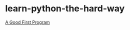 # learn-python-the-hard-way

<a href="https://github.com/gnanda1/learn-python-the-hard-way/blob/main/scripts/ex1.py">A Good First Program</a><br />
